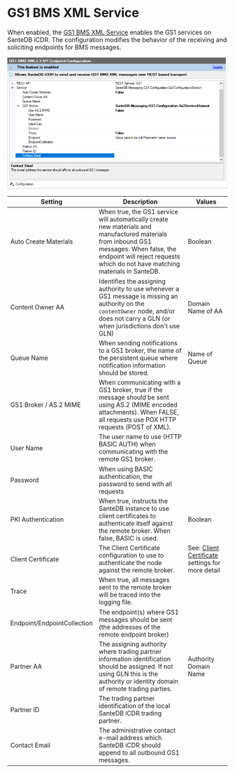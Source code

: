 # GS1 BMS XML Service

When enabled, the [GS1 BMS XML Service](../../../../developers/santedb-software-publishers/gs1-bms-xml/) enables the GS1 services on SanteDB iCDR. The configuration modifies the behavior of the receiving and soliciting endpoints for BMS messages.



![](<../../../../.gitbook/assets/image (487).png>)

| Setting                     | Description                                                                                                                                                                                                             | Values                                                           |
| --------------------------- | ----------------------------------------------------------------------------------------------------------------------------------------------------------------------------------------------------------------------- | ---------------------------------------------------------------- |
| Auto Create Materials       | When true, the GS1 service will automatically create new materials and manufactured materials from inbound GS1 messages. When false, the endpoint will reject requests which do not have matching materials in SanteDB. | Boolean                                                          |
| Content Owner AA            | Identifies the assigning authority to use whenever a GS1 message is missing an authority on the `contentOwner` node, and/or does not carry a GLN (or when jurisdictions don't use GLN)                                  | Domain Name of AA                                                |
| Queue Name                  | When sending notifications to a GS1 broker, the name of the persistent queue where notification information should be stored.                                                                                           | Name of Queue                                                    |
| GS1 Broker / AS.2 MIME      | When communicating with a GS1 broker, true if the message should be sent using AS.2 (MIME encoded attachments). When FALSE, all requests use POX HTTP requests (POST of XML).                                           |                                                                  |
| User Name                   | The user name to use (HTTP BASIC AUTH) when communicating with the remote GS1 broker.                                                                                                                                   |                                                                  |
| Password                    | When using BASIC authentication, the password to send with all requests                                                                                                                                                 |                                                                  |
| PKI Authentication          | When true, instructs the SanteDB instance to use client certificates to authenticate itself against the remote broker. When false, BASIC is used.                                                                       | Boolean                                                          |
| Client Certificate          | The Client Certificate configuration to use to authenticate the node against the remote broker.                                                                                                                         | See: [Client Certificate](./#endpoints) settings for more detail |
| Trace                       | When true, all messages sent to the remote broker will be traced into the logging file.                                                                                                                                 |                                                                  |
| Endpoint/EndpointCollection | The endpoint(s) where GS1 messages should be sent (the addresses of the remote endpoint broker)                                                                                                                         |                                                                  |
| Partner AA                  | The assigning authority where trading partner information identification should be assigned. If not using GLN this is the authority or identity domain of remote trading parties.                                       | Authority Domain Name                                            |
| Partner ID                  | The trading partner identification of the local SanteDB iCDR trading partner.                                                                                                                                           |                                                                  |
| Contact Email               | The administrative contact e-mail address which SanteDB iCDR should append to all outbound GS1 messages.                                                                                                                |                                                                  |

